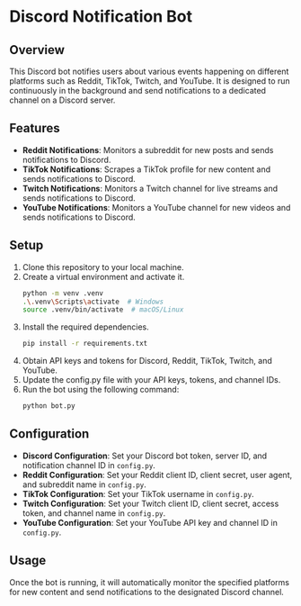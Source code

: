 # Discord Notification Bot

## Overview

This Discord bot notifies users about various events happening on different platforms such as Reddit, TikTok, Twitch, and YouTube. It is designed to run continuously in the background and send notifications to a dedicated channel on a Discord server.

## Features

- **Reddit Notifications**: Monitors a subreddit for new posts and sends notifications to Discord.
- **TikTok Notifications**: Scrapes a TikTok profile for new content and sends notifications to Discord.
- **Twitch Notifications**: Monitors a Twitch channel for live streams and sends notifications to Discord.
- **YouTube Notifications**: Monitors a YouTube channel for new videos and sends notifications to Discord.

## Setup

1. Clone this repository to your local machine.
2. Create a virtual environment and activate it.
   ```bash
   python -m venv .venv
   .\.venv\Scripts\activate  # Windows
   source .venv/bin/activate  # macOS/Linux
3. Install the required dependencies.
   ```bash
   pip install -r requirements.txt
4. Obtain API keys and tokens for Discord, Reddit, TikTok, Twitch, and YouTube.
5. Update the config.py file with your API keys, tokens, and channel IDs.
6. Run the bot using the following command:
   ```bash
   python bot.py

## Configuration

- **Discord Configuration**: Set your Discord bot token, server ID, and notification channel ID in `config.py`.
- **Reddit Configuration**: Set your Reddit client ID, client secret, user agent, and subreddit name in `config.py`.
- **TikTok Configuration**: Set your TikTok username in `config.py`.
- **Twitch Configuration**: Set your Twitch client ID, client secret, access token, and channel name in `config.py`.
- **YouTube Configuration**: Set your YouTube API key and channel ID in `config.py`.

## Usage

Once the bot is running, it will automatically monitor the specified platforms for new content and send notifications to the designated Discord channel.
